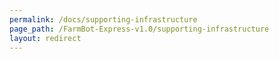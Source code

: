 ```yaml
---
permalink: /docs/supporting-infrastructure
page_path: /FarmBot-Express-v1.0/supporting-infrastructure
layout: redirect
---
```

